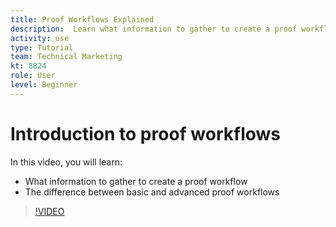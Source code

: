 ```yaml
---
title: Proof Workflows Explained
description:  Learn what information to gather to create a proof workflow and the difference between basic and advanced proof workflows in [!DNL Adobe Workfront].
activity: use
type: Tutorial
team: Technical Marketing
kt: 8824
role: User
level: Beginner
---
```

# Introduction to proof workflows

In this video, you will learn:

* What information to gather to create a proof workflow
* The difference between basic and advanced proof workflows

>[!VIDEO](https://video.tv.adobe.com/v/335125/?quality=12)
